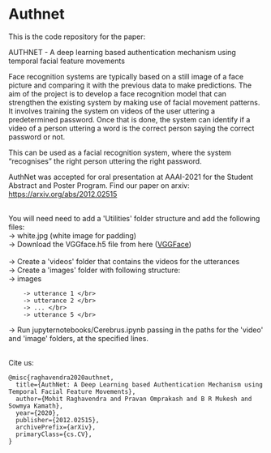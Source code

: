 # Authnet

This is the code repository for the paper:

AUTHNET - A deep learning based authentication mechanism using temporal facial feature movements <br>

Face recognition systems are typically based on a still image of a face picture and comparing it with the previous data to make predictions. The aim of the project is to develop a face recognition model that can strengthen the existing system by making use of facial movement patterns. It involves training the system on videos of the user uttering a predetermined password. Once that is done, the system can identify if a video of a person uttering a word is the correct person saying the correct password or not. 

This can be used as a facial recognition system, where the system “recognises” the right person uttering the right password.

AuthNet was accepted for oral presentation at AAAI-2021 for the Student Abstract and Poster Program. 
Find our paper on arxiv: <https://arxiv.org/abs/2012.02515> <br>
<br>

You will need need to add a 'Utilities' folder structure and add the following files: <br>
-> white.jpg (white image for padding) <br>
-> Download the VGGface.h5 file from here ([VGGFace](https://drive.google.com/file/d/1cgNbT4UOGyEiAcB64vqwkhNtp-XCsL3u/view?usp=sharing)) <br>
<br>
-> Create a 'videos' folder that contains the videos for the utterances </br>
-> Create a 'images' folder with following structure: </br>
   -> images </br>
   
        -> utterance 1 </br>
        -> utterance 2 </br>
        -> ... </br>
        -> utterance 5 </br>
-> Run jupyternotebooks/Cerebrus.ipynb passing in the paths for the 'video' and 'image' folders, at the specified lines.


<br>
Cite us:

```
@misc{raghavendra2020authnet,
  title={AuthNet: A Deep Learning based Authentication Mechanism using Temporal Facial Feature Movements},
  author={Mohit Raghavendra and Pravan Omprakash and B R Mukesh and Sowmya Kamath},
  year={2020},
  publisher={2012.02515},
  archivePrefix={arXiv},
  primaryClass={cs.CV},
}
```
